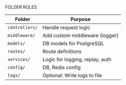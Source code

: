 FOLDER ROLES

| Folder         | Purpose                         |
| -------------- | ------------------------------- |
| `controllers/` | Handle request logic            |
| `middleware/`  | Add custom middleware (logger)  |
| `models/`      | DB models for PostgreSQL        |
| `routes/`      | Route definitions               |
| `services/`    | Logic for logging, replay, auth |
| `config/`      | DB, Redis config                |
| `logs/`        | Optional: Write logs to file    |
